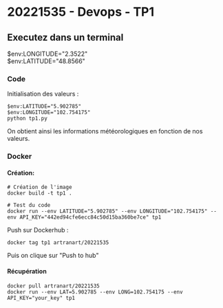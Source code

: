 # 20221535 - Devops - TP1
## Executez dans un terminal
$env:LONGITUDE="2.3522"                      
$env:LATITUDE="48.8566" 
### Code
Initialisation des valeurs :
```
$env:LATITUDE="5.902785" 
$env:LONGITUDE="102.754175"                      
python tp1.py
```
On obtient ainsi les informations météorologiques en fonction de nos valeurs.

### Docker
#### Création:
```
# Création de l'image
docker build -t tp1 .

# Test du code
docker run --env LATITUDE="5.902785" --env LONGITUDE="102.754175" --env API_KEY="442ed94cfe6ecc84c50d15ba360be7ce" tp1
```

Push sur Dockerhub :
```
docker tag tp1 artranart/20221535
```
Puis on clique sur "Push to hub"

#### Récupération
```
docker pull artranart/20221535
docker run --env LAT=5.902785 --env LONG=102.754175 --env API_KEY="your_key" tp1
```
